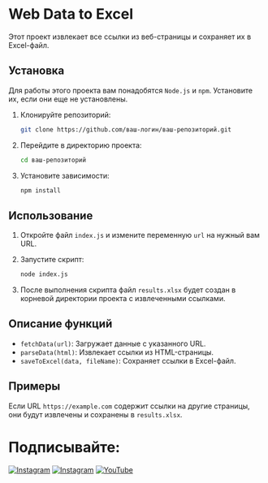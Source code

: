 # Web Data to Excel

Этот проект извлекает все ссылки из веб-страницы и сохраняет их в Excel-файл.

## Установка

Для работы этого проекта вам понадобятся `Node.js` и `npm`. Установите их, если они еще не установлены.

1. Клонируйте репозиторий:

    ```bash
    git clone https://github.com/ваш-логин/ваш-репозиторий.git
    ```

2. Перейдите в директорию проекта:

    ```bash
    cd ваш-репозиторий
    ```

3. Установите зависимости:

    ```bash
    npm install
    ```

## Использование

1. Откройте файл `index.js` и измените переменную `url` на нужный вам URL.

2. Запустите скрипт:

    ```bash
    node index.js
    ```

3. После выполнения скрипта файл `results.xlsx` будет создан в корневой директории проекта с извлеченными ссылками.

## Описание функций

- `fetchData(url)`: Загружает данные с указанного URL.
- `parseData(html)`: Извлекает ссылки из HTML-страницы.
- `saveToExcel(data, fileName)`: Сохраняет ссылки в Excel-файл.

## Примеры

Если URL `https://example.com` содержит ссылки на другие страницы, они будут извлечены и сохранены в `results.xlsx`.

# Подписывайте:
[![Instagram](https://img.shields.io/badge/INSTAGRAM-FOLLOW-red?style=for-the-badge&logo=instagram)](https://instagram.com/cs.mer6)
[![Instagram](https://img.shields.io/badge/TELEGRAM-CHANNEL-red?style=for-the-badge&logo=telegram)](https://t.me/Muhammedov)
<a href="https://youtube.com/@nukotz?si=1Z6uz0wO2NpOeJUY"><img title="YouTube" src="https://img.shields.io/badge/YouTube-Channel-red?style=for-the-badge&logo=Youtube"></a>
